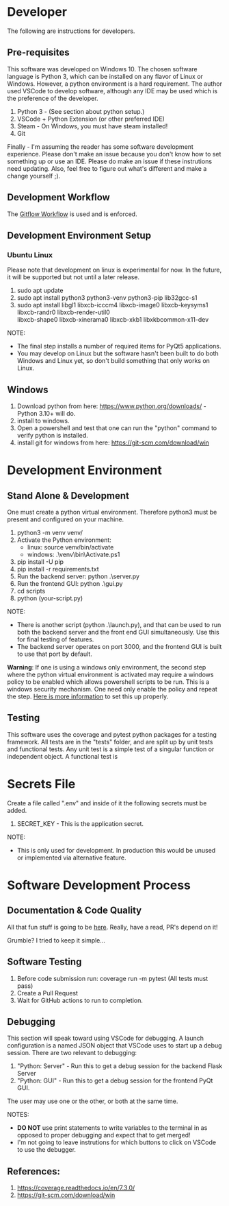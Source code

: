 
# Developer

The following are instructions for developers.

## Pre-requisites

This software was developed on Windows 10. The chosen software language is Python 3, which can be installed
on any flavor of Linux or Windows.  However, a python environment is a hard requirement. The author used VSCode to
develop software, although any IDE may be used which is the preference of the developer.

1. Python 3 - (See section about python setup.)
2. VSCode + Python Extension (or other preferred IDE)
3. Steam - On Windows, you must have steam installed!
4. Git

Finally - I'm assuming the reader has some software development experience.  Please don't make an issue because you
don't know how to set something up or use an IDE.  Please do make an issue if these instrutions need updating.  Also,
feel free to figure out what's different and make a change yourself ;).

## Development Workflow

The [Gitflow Workflow](https://www.atlassian.com/git/tutorials/comparing-workflows/gitflow-workflow)
is used and is enforced.

## Development Environment Setup

### Ubuntu Linux

Please note that development on linux is experimental for now.  In the future, it will be supported
but not until a later release.

1. sudo apt update
2. sudo apt install python3 python3-venv python3-pip lib32gcc-s1
3. sudo apt install libgl1 libxcb-icccm4 libxcb-image0 libxcb-keysyms1 libxcb-randr0 libxcb-render-util0 \
   libxcb-shape0 libxcb-xinerama0 libxcb-xkb1 libxkbcommon-x11-dev

NOTE:
   - The final step installs a number of required items for PyQt5 applications.
   - You may develop on Linux but the software hasn't been built to do both Windows and Linux yet, so don't build
     something that only works on Linux.

## Windows

1. Download python from here: https://www.python.org/downloads/ - Python 3.10+ will do.
2. install to windows.
3. Open a powershell and test that one can run the "python" command to verify python is installed.
4. install git for windows from here: https://git-scm.com/download/win

# Development Environment

## Stand Alone & Development

One must create a python virtual environment.  Therefore python3 must be present and configured on your machine.

1. python3 -m venv venv/
2. Activate the Python environment:
   - linux: source venv/bin/activate
   - windows:  .\venv\bin\Activate.ps1
3. pip install -U pip
4. pip install -r requirements.txt
5. Run the backend server: python .\server.py
6. Run the frontend GUI: python .\gui.py
7. cd scripts
8. python (your-script.py)

NOTE:
   - There is another script (python .\launch.py), and that can be used to run both the backend server and the front
     end GUI simultaneously.  Use this for final testing of features.
   - The backend server operates on port 3000, and the frontend GUI is built to use that port by default.

**Warning**: If one is using a windows only environment, the second step where the python virtual environment is activated
may require a windows policy to be enabled which allows powershell scripts to be run.  This is a windows security
mechanism.  One need only enable the policy and repeat the step.  [Here is more information](https://learn.microsoft.com/en-us/powershell/module/microsoft.powershell.security/set-executionpolicy?view=powershell-7.3)
to set this up properly.

## Testing

This software uses the coverage and pytest python packages for a testing framework.  All tests are in the "tests" folder,
and are split up by unit tests and functional tests.  Any unit test is a simple test of a singular function or independent
object.  A functional test is

# Secrets File

Create a file called ".env" and inside of it the following secrets must be added.

1. SECRET_KEY - This is the application secret.

NOTE:
   - This is only used for development.  In production this would be unused or implemented via alternative feature.

# Software Development Process

## Documentation & Code Quality

All that fun stuff is going to be [here](./software-code-quality.md).  Really, have a read, PR's depend on it!

Grumble? I tried to keep it simple...

## Software Testing

1. Before code submission run: coverage run -m pytest  (All tests must pass)
2. Create a Pull Request
3. Wait for GitHub actions to run to completion.

## Debugging

This section will speak toward using VSCode for debugging.  A launch configuration is a named JSON object that VSCode
uses to start up a debug session.  There are two relevant to debugging:

1. "Python: Server" - Run this to get a debug session for the backend Flask Server
2. "Python: GUI" - Run this to get a debug session for the frontend PyQt GUI.

The user may use one or the other, or both at the same time.

NOTES:
   - **DO NOT** use print statements to write variables to the terminal in as opposed to proper debugging and expect
     that to get merged!
   - I'm not going to leave instrutions for which buttons to click on VSCode to use the debugger.

## References:

1. https://coverage.readthedocs.io/en/7.3.0/
2. https://git-scm.com/download/win